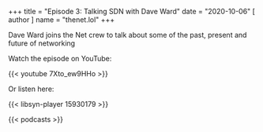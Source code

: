 +++
title = "Episode 3: Talking SDN with Dave Ward"
date = "2020-10-06"
[ author ]
  name = "thenet.lol"
+++

Dave Ward joins the Net crew to talk about some of the past, present and future of networking

Watch the episode on YouTube:

{{< youtube 7Xto_ew9HHo >}}

Or listen here:

{{< libsyn-player 15930179 >}}

{{< podcasts >}}
